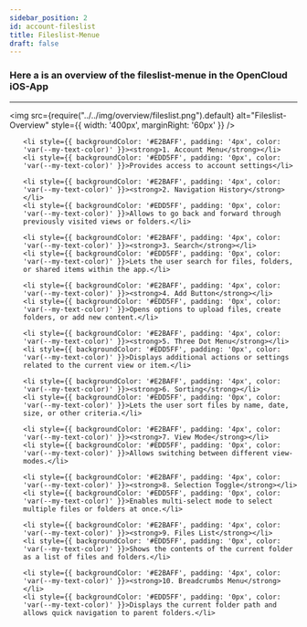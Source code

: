 ```yaml
---
sidebar_position: 2
id: account-fileslist
title: Fileslist-Menue
draft: false
---
```


### Here a is an overview of the fileslist-menue in the OpenCloud iOS-App

---

<div style={{ display: 'flex', alignItems: 'center' }}>

<img src={require("../../img/overview/fileslist.png").default} alt="Fileslist-Overview" style={{ width: '400px', marginRight: '60px' }} />

<ul style={{ listStyleType: 'none', padding: 0, margin: 0, width: '100%' }}>

    <li style={{ backgroundColor: '#E2BAFF', padding: '4px', color: 'var(--my-text-color)' }}><strong>1. Account Menu</strong></li>
    <li style={{ backgroundColor: '#EDD5FF', padding: '0px', color: 'var(--my-text-color)' }}>Provides access to account settings</li>

    <li style={{ backgroundColor: '#E2BAFF', padding: '4px', color: 'var(--my-text-color)' }}><strong>2. Navigation History</strong></li>
    <li style={{ backgroundColor: '#EDD5FF', padding: '0px', color: 'var(--my-text-color)' }}>Allows to go back and forward through previously visited views or folders.</li>

    <li style={{ backgroundColor: '#E2BAFF', padding: '4px', color: 'var(--my-text-color)' }}><strong>3. Search</strong></li>
    <li style={{ backgroundColor: '#EDD5FF', padding: '0px', color: 'var(--my-text-color)' }}>Lets the user search for files, folders, or shared items within the app.</li>

    <li style={{ backgroundColor: '#E2BAFF', padding: '4px', color: 'var(--my-text-color)' }}><strong>4. Add Button</strong></li>
    <li style={{ backgroundColor: '#EDD5FF', padding: '0px', color: 'var(--my-text-color)' }}>Opens options to upload files, create folders, or add new content.</li>

    <li style={{ backgroundColor: '#E2BAFF', padding: '4px', color: 'var(--my-text-color)' }}><strong>5. Three Dot Menu</strong></li>
    <li style={{ backgroundColor: '#EDD5FF', padding: '0px', color: 'var(--my-text-color)' }}>Displays additional actions or settings related to the current view or item.</li>

    <li style={{ backgroundColor: '#E2BAFF', padding: '4px', color: 'var(--my-text-color)' }}><strong>6. Sorting</strong></li>
    <li style={{ backgroundColor: '#EDD5FF', padding: '0px', color: 'var(--my-text-color)' }}>Lets the user sort files by name, date, size, or other criteria.</li>

    <li style={{ backgroundColor: '#E2BAFF', padding: '4px', color: 'var(--my-text-color)' }}><strong>7. View Mode</strong></li>
    <li style={{ backgroundColor: '#EDD5FF', padding: '0px', color: 'var(--my-text-color)' }}>Allows switching between different view-modes.</li>

    <li style={{ backgroundColor: '#E2BAFF', padding: '4px', color: 'var(--my-text-color)' }}><strong>8. Selection Toggle</strong></li>
    <li style={{ backgroundColor: '#EDD5FF', padding: '0px', color: 'var(--my-text-color)' }}>Enables multi-select mode to select multiple files or folders at once.</li>

    <li style={{ backgroundColor: '#E2BAFF', padding: '4px', color: 'var(--my-text-color)' }}><strong>9. Files List</strong></li>
    <li style={{ backgroundColor: '#EDD5FF', padding: '0px', color: 'var(--my-text-color)' }}>Shows the contents of the current folder as a list of files and folders.</li>

    <li style={{ backgroundColor: '#E2BAFF', padding: '4px', color: 'var(--my-text-color)' }}><strong>10. Breadcrumbs Menu</strong></li>
    <li style={{ backgroundColor: '#EDD5FF', padding: '0px', color: 'var(--my-text-color)' }}>Displays the current folder path and allows quick navigation to parent folders.</li>

  </ul>

</div>

